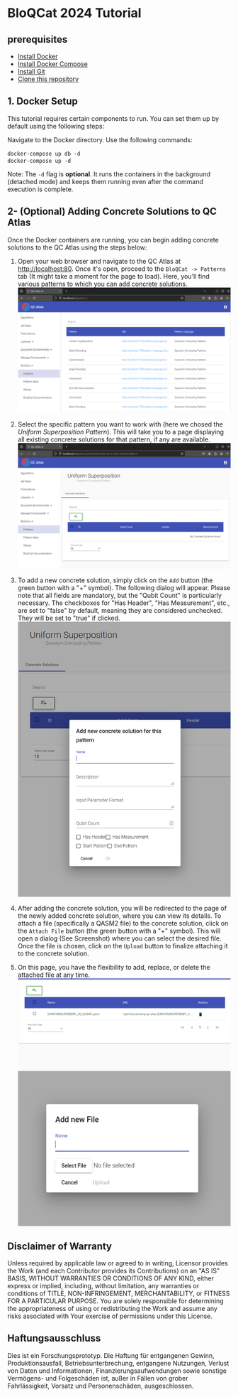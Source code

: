 # BloQCat 2024 Tutorial

## prerequisites
- [Install Docker](https://docs.docker.com/install/)
- [Install Docker Compose](https://docs.docker.com/compose/install/)
- [Install Git](https://git-scm.com/book/en/v2/Getting-Started-Installing-Git)
- [Clone this repository](https://github.com/SeQuenC-Consortium/SeQuenC-UseCases.git)

## 1. Docker Setup
This tutorial requires certain components to run. You can set them up by default using the following steps:

Navigate to the Docker directory.
   Use the following commands:
   ```shell 
   docker-compose up db -d
   docker-compose up -d
   ```
   Note: The `-d` flag is **optional**. It runs the containers in the background (detached mode) and keeps them running even after the command execution is complete.

## 2- (Optional) Adding Concrete Solutions to QC Atlas

Once the Docker containers are running, you can begin adding concrete solutions to the QC Atlas using the steps below:

1. Open your web browser and navigate to the QC Atlas at [http://localhost:80](http://localhost:80). Once it's open, proceed to the `BloQCat -> Patterns` tab (It might take a moment for the page to load).  Here, you'll find various patterns to which you can add concrete solutions.
   ![Alternative Text](docs/graphics/qc-atlas-patterns.png)

2. Select the specific pattern you want to work with (here we chosed the *Uniform Superposition Pattern*). This will take you to a page displaying all existing concrete solutions for that pattern, if any are available.
   ![Alternative Text](docs/graphics/qc-atlas-uniform-super.png)

3. To add a new concrete solution, simply click on the `Add` button (the green button with a "+" symbol). The following dialog will appear. Please note that all fields are mandatory, but the "Qubit Count" is particularly necessary. The checkboxes for "Has Header", "Has Measurement", etc., are set to "false" by default, meaning they are considered unchecked. They will be set to "true" if clicked.
   ![Alternative Text](docs/graphics/qc-atlas-add-cs-dialog.png)

4. After adding the concrete solution, you will be redirected to the page of the newly added concrete solution, where you can view its details. To attach a file (specifically a QASM2 file) to the concrete solution, click on the `Attach File` button (the green button with a "+" symbol). This will open a dialog (See Screenshot) where you can select the desired file. Once the file is chosen, click on the `Upload` button to finalize attaching it to the concrete solution.

5.  On this page, you have the flexibility to add, replace, or delete the attached file at any time.
   ![Alternative Text](docs/graphics/qc-atlas-cs-file-list.png) ![Alternative Text](docs/graphics/qc-atlas-add-file-dialog.png)

## Disclaimer of Warranty
Unless required by applicable law or agreed to in writing, Licensor provides the Work (and each Contributor provides its Contributions) on an "AS IS" BASIS, WITHOUT WARRANTIES OR CONDITIONS OF ANY KIND, either express or implied, including, without limitation, any warranties or conditions of TITLE, NON-INFRINGEMENT, MERCHANTABILITY, or FITNESS FOR A PARTICULAR PURPOSE. You are solely responsible for determining the appropriateness of using or redistributing the Work and assume any risks associated with Your exercise of permissions under this License.

## Haftungsausschluss
Dies ist ein Forschungsprototyp. Die Haftung für entgangenen Gewinn, Produktionsausfall, Betriebsunterbrechung, entgangene Nutzungen, Verlust von Daten und Informationen, Finanzierungsaufwendungen sowie sonstige Vermögens- und Folgeschäden ist, außer in Fällen von grober Fahrlässigkeit, Vorsatz und Personenschäden, ausgeschlossen.
